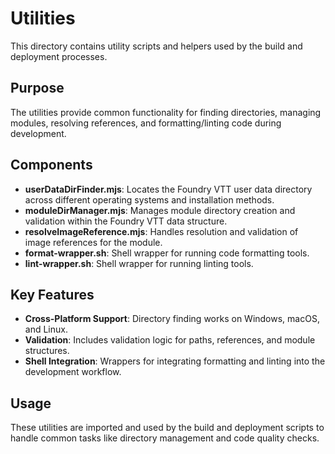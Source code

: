 # Utilities

This directory contains utility scripts and helpers used by the build and deployment processes.

## Purpose

The utilities provide common functionality for finding directories, managing modules, resolving references, and formatting/linting code during development.

## Components

- **userDataDirFinder.mjs**: Locates the Foundry VTT user data directory across different operating systems and installation methods.
- **moduleDirManager.mjs**: Manages module directory creation and validation within the Foundry VTT data structure.
- **resolveImageReference.mjs**: Handles resolution and validation of image references for the module.
- **format-wrapper.sh**: Shell wrapper for running code formatting tools.
- **lint-wrapper.sh**: Shell wrapper for running linting tools.

## Key Features

- **Cross-Platform Support**: Directory finding works on Windows, macOS, and Linux.
- **Validation**: Includes validation logic for paths, references, and module structures.
- **Shell Integration**: Wrappers for integrating formatting and linting into the development workflow.

## Usage

These utilities are imported and used by the build and deployment scripts to handle common tasks like directory management and code quality checks.
